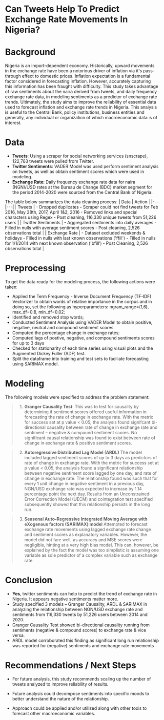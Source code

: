# Can Tweets Help To Predict Exchange Rate Movements In Nigeria?


# Background

Nigeria is an import-dependent economy. Historically, upward movements in the exchange rate have been a notorious driver of inflation via it's pass-through effect to domestic prices. Inflation expectation is a fundamental factor considered in forecasting inflation. However, accurately capturing this information has been fraught with difficulty. This study takes advantage of raw sentiments about the naira derived from tweets, and daily frequency exchange rate data, in modeling sentiments as a predictor of exchange rate trends. Ultimately, the study aims to improve the reliability of essential data used to forecast inflation and exchange rate trends in Nigeria. This analysis is useful to the Central Bank, policy institutions, business entities and generally, any individual or organization of which macroeconomic data is of interest. 

# Data 

- **Tweets**: Using a scraper for social networking services (snscrape), 122,763 tweets were pulled from Twitter.
- **Twitter Sentiments**: VADER Model was used perform sentiment analysis on tweets, as well as obtain sentiment scores which were used in modeling.
- **Exchange Rate**: Daily frequency exchange rate data for naira (NGN)/USD rates at the Bureau de Change (BDC) market segment for the period 2014-2020 were sourced from the Central Bank of Nigeria.

The table below summarizes the data cleaning process:
| Data | Action |
|---|---|
| Tweets | - Dropped duplicates - Scraper could not find tweets for Feb 2016, May 28th, 2017, April 1&2, 2016 - Removed links and special characters using Regex - Post cleaning, 116,330 unique tweets from 51,226 users  |
| Twitter Sentiments | - Aggregated sentiments into daily averages - Filled in nulls with average sentiment scores - Post cleaning, 2,526 observations total |
| Exchange Rate  | - Dataset excluded weekends & holidays - Filled in nulls with last known observations ('ffill') - Filled in nulls for 1/1/2014 with next known observation ('bfill') - Post Cleaning, 2,526 observations total |

# Preprocessing 

To get the data ready for the modeling process, the following actions were taken:
- Applied the Term Frequency - Inverse Document Frequency (TF-IDF) Vectorizer to obtain words of relative importance in the corpus and in doing so, set the following as hyperparameters: ngram_range=(1,6), max_df=0.8, min_df=0.02; 
- Identified and removed stop words;
- Conducted Sentiment Analysis using VADER Model to obtain positive, negative, neutral and compound sentiment scores.
- Computed the percentage change in exchange rates;
- Computed lags of postive, negative, and compound sentiments scores for up to 3 days
- Checked for stationarity of each time series using visual plots and the Augmented Dickey Fuller (ADF) test.
- Split the dataframe into training and test sets to faciliate forecasting using SARIMAX model.

# Modeling
  
The following models were specified to address the problem statement:
 
>1. **Granger Causality Test**: This was to test for causality by determining if sentiment scores offered useful information in forecasting the rate of change in exchange rate. With the metric for success set at p value < 0.05, the analysis found signifcant bi-directional causality between rate of change in exchange rate and sentiment – negative & compound sentiment scores. No significant causal relationship was found to exist between rate of change in exchange rate & positive sentiment scores.

>2. **Autoregressive Distributed Lag Model (ARDL)** The model included lagged sentiment scores of up to 3 days as predictors of rate of change in exchange rate. With the metric for success set at p value < 0.05, the analysis found a significant relationship between negative sentiment score lagged by one day, and rate of change in exchange rate. The relationship found was such that for every 1 unit change in negative sentiment in a previous day, NGN/USD exchange rate was expected to increase by 1.14 percentage point the next day. Results from an Unconstrained Error Correction Model (UECM) and cointegration test specified subsequently showed that this relationship persists in the long run.

> 3. **Seasonal Auto-Regressive Integrated Moving Average with eXogenous factors (SARIMAX) model** Attempted to forecast exchange rate movements using lagged exchange rate change and sentiment scores as explanatory variables. However, the model did not fare well, as accuracy and MSE scores were negligible, hinting at a very high bias model. This can, however, be explained by the fact the model was too simplistic is assuming one variable as sole predictor of a complex variable such as exchange rate. 
  
# Conclusion

- **Yes**, twitter sentiments can help to predict the trend of exchange rate in Nigeria. It appears negative sentiments matter more.
- Study specified 3 models – Granger Causality,  ARDL & SARIMAX in analyzing the relationship between NGN/USD exchange rate and sentiments from 116,330 tweets by 51,226 users between 2014 and 2020.
- Granger Causality Test showed bi-directional causality running from sentiments (negative & compound scores) to exchange rate & vice versa.  
- ARDL model corroborated this finding as significant long run relationship was reported for (negative) sentiments and exchange rate movements


# Recommendations / Next Steps

- For future analysis, this study recommends scaling up the number of tweets analyzed to improve reliability of results.

- Future analysis could decompose sentiments into specific moods to better understand the nature of the relationship.

- Approach could be applied and/or utilized along with other tools to forecast other macroeconomic variables.








